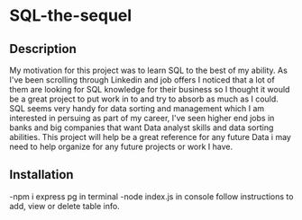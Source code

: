 # SQL-the-sequel

## Description


My motivation for this project was to learn SQL to the best of my ability. As I've been scrolling through Linkedin and job offers I noticed that a lot of them are looking for SQL knowledge for their business so I thought it would be a great project to put work in to and try to absorb as much as I could.
SQL seems very handy for data sorting and management which I am interested in persuing as part of my career, I've seen higher end jobs in banks and big companies that want Data analyst skills and data sorting abilities. 
This project will help be a great reference for any future Data i may need to help organize for any future projects or work I have. 


## Installation

-npm i express pg in terminal
-node index.js in console
follow instructions to add, view or delete table info.
